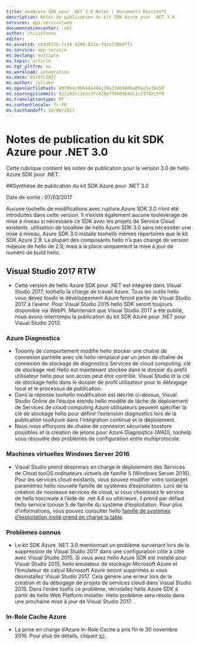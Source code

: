 ```yaml
---
title: aaaAzure SDK pour .NET 3.0 Notes | Documents Microsoft
description: Notes de publication du kit SDK Azure pour .NET 3.0
services: app-service\web
documentationcenter: .net
author: chrissfanos
editor: 
ms.assetid: c83d815b-fc19-4260-821e-7d2a7206dffc
ms.service: app-service
ms.devlang: multiple
ms.topic: article
ms.tgt_pltfrm: na
ms.workload: integration
ms.date: 03/07/2017
ms.author: juliako
ms.openlocfilehash: 8970b4c9b64de40dc29a33d69006a00ae5e38a50
ms.sourcegitcommit: 523283cc1b3c37c428e77850964dc1c33742c5f0
ms.translationtype: MT
ms.contentlocale: fr-FR
ms.lasthandoff: 10/06/2017
---
```

# <a name="azure-sdk-for-net-30-release-notes"></a>Notes de publication du kit SDK Azure pour .NET 3.0

Cette rubrique contient les notes de publication pour la version 3.0 de hello Azure SDK pour .NET.

##<a name="azure-sdk-for-net-30-release-summary"></a>Synthèse de publication du kit SDK Azure pour .NET 3.0

Date de sortie : 07/03/2017
 
Aucune toohello de modifications avec rupture Azure SDK 3.0 n’ont été introduites dans cette version. Il n’existe également aucune tooleverage de mise à niveau si nécessaire ce SDK avec les projets de Service Cloud existants. utilisation de tooallow de hello Azure SDK 3.0 sans nécessiter une mise à niveau, Azure SDK 3.0 installe toohello mêmes répertoires que le kit SDK Azure 2.9. La plupart des composants hello n’a pas changé de version majeure de hello de 2.9, mais à la place uniquement la mise à jour de numéro de build hello.

## <a name="visual-studio-2017-rtw"></a>Visual Studio 2017 RTW

- Cette version de hello Azure SDK pour .NET est intégrée dans Visual Studio 2017, toohello la charge de travail Azure. Tous les outils hello vous devez toodo le développement Azure feront partie de Visual Studio 2017 à l’avenir. Pour Visual Studio 2015 hello SDK seront toujours disponible via WebPI. Maintenant que Visual Studio 2017 a été publié, nous avons interrompu la publication du kit SDK Azure pour .NET pour Visual Studio 2013.

### <a name="azure-diagnostics"></a>Azure Diagnostics

- Tooonly de comportement modifié hello stocker une chaîne de connexion partielle avec clé hello remplacé par un jeton de chaîne de connexion de stockage de diagnostics Services de cloud computing. clé de stockage réel Hello est maintenant stockée dans le dossier du profil utilisateur hello pour son accès peut être contrôlé. Visual Studio lit la clé de stockage hello dans le dossier de profil utilisateur pour le débogage local et le processus de publication. 
- Dans la réponse toohello modification est décrite ci-dessus, Visual Studio Online de l’équipe étendu hello modèle de tâche de déploiement de Services de cloud computing Azure utilisateurs peuvent spécifier la clé de stockage hello pour définir l’extension diagnostics lors de la publication tooAzure dans l’intégration continue et le déploiement.
- Nous nous efforçons de chaîne de connexion sécurisée toostore possibles et la création de jetons pour Azure Diagnostics (WAD), toohelp vous résoudre des problèmes de configuration entre multiprotocole.
 
### <a name="windows-server-2016-virtual-machines"></a>Machines virtuelles Windows Server 2016

- Visual Studio prend désormais en charge le déploiement des Services de Cloud tooOS ordinateurs virtuels de famille 5 (Windows Server 2016). Pour les services cloud existants, vous pouvez modifier votre tootarget paramètres hello nouvelle famille de systèmes d’exploitation. Lors de la création de nouveaux services de cloud, si vous choisissez le service de hello toocreate à l’aide de .net 4.6 ou ultérieure, il prend par défaut hello service toouse 5 de famille du système d’exploitation.  Pour plus d’informations, vous pouvez consulter hello [famille de systèmes d’exploitation invité prend en charge la table](../cloud-services/cloud-services-guestos-update-matrix.md).

### <a name="known-issues"></a>Problèmes connus

- Le kit SDK Azure .NET 3.0 mentionnait un problème survenant lors de la suppression de Visual Studio 2017 dans une configuration côte à côte avec Visual Studio 2015.  Si vous avez hello Azure SDK est installé pour Visual Studio 2015, hello émulateur de stockage Microsoft Azure et l’émulateur de calcul Microsoft Azure seront supprimés si vous désinstallez Visual Studio 2017.  Cela génère une erreur lors de la création et du débogage de projets de services cloud dans Visual Studio 2015. Dans l’ordre toofix ce problème, réinstallez hello Azure SDK à partir de hello Web Platform Installer.  Hello problème sera résolu dans une prochaine mise à jour de Visual Studio 2017.  .

 
### <a name="azure-in-role-cache"></a>In-Role Cache Azure 

- La prise en charge d’Azure In-Role Cache a pris fin le 30 novembre 2016. Pour plus de détails, cliquez [ici](https://azure.microsoft.com/blog/azure-managed-cache-and-in-role-cache-services-to-be-retired-on-11-30-2016/).




